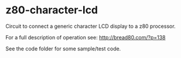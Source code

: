 # z80-character-lcd
Circuit to connect a generic character LCD display to a z80 processor.

For a full description of operation see: http://bread80.com/?p=138

See the code folder for some sample/test code.